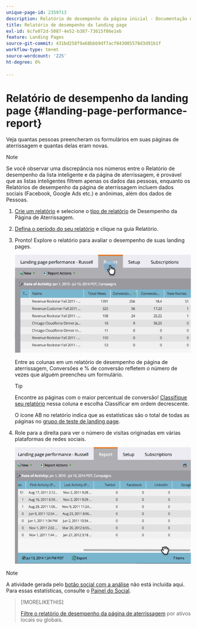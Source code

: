 ```yaml
---
unique-page-id: 2359713
description: Relatório de desempenho da página inicial - Documentação do Marketo - Documentação do produto
title: Relatório de desempenho da landing page
exl-id: 6cfe072d-5087-4e52-b387-73615f86e1eb
feature: Landing Pages
source-git-commit: 431bd258f9a68bbb9df7acf043085578d3d91b1f
workflow-type: tm+mt
source-wordcount: '225'
ht-degree: 0%

---
```


# Relatório de desempenho da landing page {#landing-page-performance-report}

Veja quantas pessoas preencheram os formulários em suas páginas de aterrissagem e quantas delas eram novas.

>[!NOTE]
>
>Se você observar uma discrepância nos números entre o Relatório de desempenho da lista inteligente e da página de aterrissagem, é provável que as listas inteligentes filtrem apenas os dados das pessoas, enquanto os Relatórios de desempenho da página de aterrissagem incluem dados sociais (Facebook, Google Ads etc.) e anônimas, além dos dados de Pessoas.

1. [Crie um relatório](/help/marketo/product-docs/reporting/basic-reporting/creating-reports/create-a-report-in-a-program.md) e selecione o [tipo de relatório](/help/marketo/product-docs/reporting/basic-reporting/report-types/report-type-overview.md) de Desempenho da Página de Aterrissagem.
1. [Defina o período do seu relatório](/help/marketo/product-docs/reporting/basic-reporting/editing-reports/change-a-report-time-frame.md) e clique na guia Relatório.
1. Pronto! Explore o relatório para avaliar o desempenho de suas landing pages.

   ![](assets/image2014-9-16-15-3a53-3a33.png)

   Entre as colunas em um relatório de desempenho de página de aterrissagem, Conversões e % de conversão refletem o número de vezes que alguém preencheu um formulário.

   >[!TIP]
   >
   >Encontre as páginas com o maior percentual de conversão! [Classifique seu relatório](/help/marketo/product-docs/reporting/basic-reporting/editing-reports/sort-report-on-columns.md) nessa coluna e escolha Classificar em ordem decrescente.

   O ícone AB no relatório indica que as estatísticas são o total de todas as páginas no [grupo de teste de landing page](/help/marketo/product-docs/demand-generation/landing-pages/understanding-landing-pages/landing-page-test-groups.md).

1. Role para a direita para ver o número de visitas originadas em várias plataformas de redes sociais.

   ![](assets/image2014-9-16-15-3a54-3a27.png)

>[!NOTE]
>
>A atividade gerada pelo [botão social com a análise](/help/marketo/product-docs/demand-generation/landing-pages/free-form-landing-pages/add-a-social-button-to-a-free-form-landing-page.md) não está incluída aqui. Para essas estatísticas, consulte o [Painel do Social](/help/marketo/product-docs/demand-generation/social/social-functions/view-social-performance.md).

>[!MORELIKETHIS]
>
>[Filtre o relatório de desempenho da página de aterrissagem](/help/marketo/product-docs/demand-generation/landing-pages/landing-page-actions/filter-a-landing-page-performance-report.md) por ativos locais ou globais.
